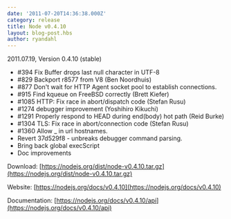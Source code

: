 ```yaml
---
date: '2011-07-20T14:36:38.000Z'
category: release
title: Node v0.4.10
layout: blog-post.hbs
author: ryandahl
---
```


2011.07.19, Version 0.4.10 (stable)

- #394 Fix Buffer drops last null character in UTF-8
- #829 Backport r8577 from V8 (Ben Noordhuis)
- #877 Don't wait for HTTP Agent socket pool to establish connections.
- #915 Find kqueue on FreeBSD correctly (Brett Kiefer)
- #1085 HTTP: Fix race in abort/dispatch code (Stefan Rusu)
- #1274 debugger improvement (Yoshihiro Kikuchi)
- #1291 Properly respond to HEAD during end(body) hot path (Reid Burke)
- #1304 TLS: Fix race in abort/connection code (Stefan Rusu)
- #1360 Allow \_ in url hostnames.
- Revert 37d529f8 - unbreaks debugger command parsing.
- Bring back global execScript
- Doc improvements

Download: [https://nodejs.org/dist/node-v0.4.10.tar.gz](https://nodejs.org/dist/node-v0.4.10.tar.gz)

Website: [https://nodejs.org/docs/v0.4.10](https://nodejs.org/docs/v0.4.10)

Documentation: [https://nodejs.org/docs/v0.4.10/api](https://nodejs.org/docs/v0.4.10/api)

